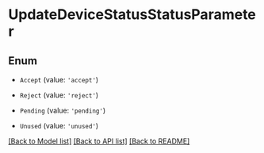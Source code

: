# UpdateDeviceStatusStatusParameter


## Enum

* `Accept` (value: `'accept'`)

* `Reject` (value: `'reject'`)

* `Pending` (value: `'pending'`)

* `Unused` (value: `'unused'`)

[[Back to Model list]](../README.md#documentation-for-models) [[Back to API list]](../README.md#documentation-for-api-endpoints) [[Back to README]](../README.md)

